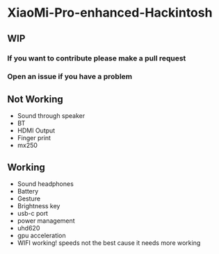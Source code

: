 # XiaoMi-Pro-enhanced-Hackintosh
<h2>WIP</h2>
<h3>If you want to contribute please make a pull request </h3>
<h3>Open an issue if you have a problem </h3>
<h2>Not Working</h2>
<ul>
  <li>Sound through speaker</li>
  <li>BT</li>
  <li>HDMI Output</li>
  <li>Finger print</li>
  <li>mx250</li>
</ul>
<h2>Working</h2>
<ul>
  <li>Sound headphones</li>
  <li>Battery</li>
  <li>Gesture</li>
  <li>Brightness key</li>
  <li>usb-c port</li>
  <li>power management</li>
  <li>uhd620</li>
  <li>gpu acceleration</li>
  <li>WIFI working! speeds not the best cause it needs more working </li>
</ul>
